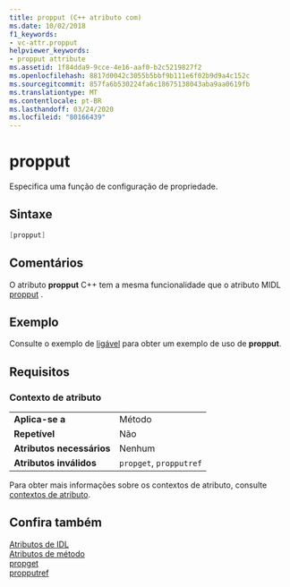 ```yaml
---
title: propput (C++ atributo com)
ms.date: 10/02/2018
f1_keywords:
- vc-attr.propput
helpviewer_keywords:
- propput attribute
ms.assetid: 1f84dda9-9cce-4e16-aaf0-b2c5219827f2
ms.openlocfilehash: 8817d0042c3055b5bbf9b111e6f02b9d9a4c152c
ms.sourcegitcommit: 857fa6b530224fa6c18675138043aba9aa0619fb
ms.translationtype: MT
ms.contentlocale: pt-BR
ms.lasthandoff: 03/24/2020
ms.locfileid: "80166439"
---
```

# <a name="propput"></a>propput

Especifica uma função de configuração de propriedade.

## <a name="syntax"></a>Sintaxe

```cpp
[propput]
```

## <a name="remarks"></a>Comentários

O atributo **propput** C++ tem a mesma funcionalidade que o atributo MIDL [propput](/windows/win32/Midl/propput) .

## <a name="example"></a>Exemplo

Consulte o exemplo de [ligável](bindable.md) para obter um exemplo de uso de **propput**.

## <a name="requirements"></a>Requisitos

### <a name="attribute-context"></a>Contexto de atributo

|||
|-|-|
|**Aplica-se a**|Método|
|**Repetível**|Não|
|**Atributos necessários**|Nenhum|
|**Atributos inválidos**|`propget`, `propputref`|

Para obter mais informações sobre os contextos de atributo, consulte [contextos de atributo](cpp-attributes-com-net.md#contexts).

## <a name="see-also"></a>Confira também

[Atributos de IDL](idl-attributes.md)<br/>
[Atributos de método](method-attributes.md)<br/>
[propget](propget.md)<br/>
[propputref](propputref.md)
